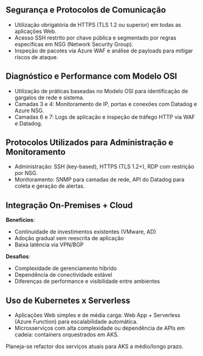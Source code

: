 ## Segurança e Protocolos de Comunicação

- Utilização obrigatória de HTTPS (TLS 1.2 ou superior) em todas as aplicações Web.
- Acesso SSH restrito por chave pública e segmentado por regras específicas em NSG (Network Security Group).
- Inspeção de pacotes via Azure WAF e análise de payloads para mitigar riscos de ataque.

## Diagnóstico e Performance com Modelo OSI

- Utilização de práticas baseadas no Modelo OSI para identificação de gargalos de rede e sistema.
- Camadas 3 e 4: Monitoramento de IP, portas e conexões com Datadog e Azure NSG.
- Camadas 6 e 7: Logs de aplicação e inspeção de tráfego HTTP via WAF e Datadog.

## Protocolos Utilizados para Administração e Monitoramento

- Administração: SSH (key-based), HTTPS (TLS 1.2+), RDP com restrição por NSG.
- Monitoramento: SNMP para camadas de rede, API do Datadog para coleta e geração de alertas.

## Integração On-Premises + Cloud

**Benefícios**:
- Continuidade de investimentos existentes (VMware, AD)
- Adoção gradual sem reescrita de aplicação
- Baixa latência via VPN/BGP

**Desafios**:
- Complexidade de gerenciamento híbrido
- Dependência de conectividade estável
- Diferenças de performance e visibilidade entre ambientes

## Uso de Kubernetes x Serverless

- Aplicações Web simples e de média carga: Web App + Serverless (Azure Function) para escalabilidade automática.
- Microsserviços com alta complexidade ou dependência de APIs em cadeia: containers orquestrados em AKS.

Planeja-se refactor dos serviços atuais para AKS a médio/longo prazo.